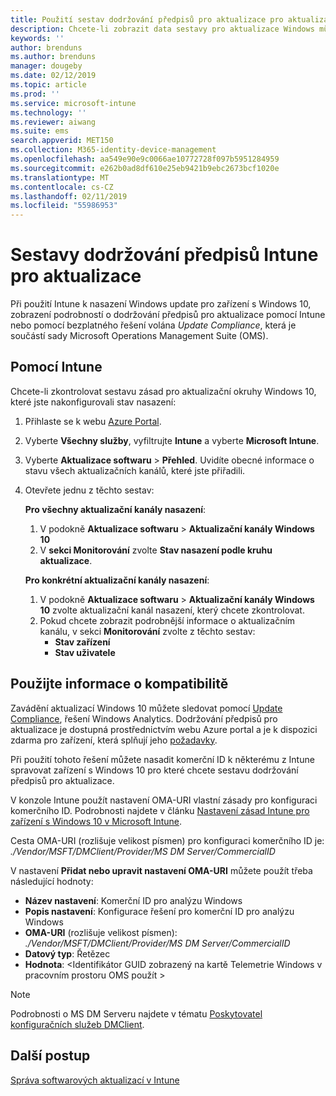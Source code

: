 ```yaml
---
title: Použití sestav dodržování předpisů pro aktualizace pro aktualizace Windows v Microsoft Intune | Dokumentace Microsoftu
description: Chcete-li zobrazit data sestavy pro aktualizace Windows můžete nasadit pomocí Intune pomocí OMS informace o kompatibilitě.
keywords: ''
author: brenduns
ms.author: brenduns
manager: dougeby
ms.date: 02/12/2019
ms.topic: article
ms.prod: ''
ms.service: microsoft-intune
ms.technology: ''
ms.reviewer: aiwang
ms.suite: ems
search.appverid: MET150
ms.collection: M365-identity-device-management
ms.openlocfilehash: aa549e90e9c0066ae10772728f097b5951284959
ms.sourcegitcommit: e262b0ad8df610e25eb9421b9ebc2673bcf1020e
ms.translationtype: MT
ms.contentlocale: cs-CZ
ms.lasthandoff: 02/11/2019
ms.locfileid: "55986953"
---
```

# <a name="intune-compliance-reports-for-updates"></a>Sestavy dodržování předpisů Intune pro aktualizace
Při použití Intune k nasazení Windows update pro zařízení s Windows 10, zobrazení podrobností o dodržování předpisů pro aktualizace pomocí Intune nebo pomocí bezplatného řešení volána *Update Compliance*, která je součástí sady Microsoft Operations Management Suite (OMS).

## <a name="use-intune"></a>Pomocí Intune
Chcete-li zkontrolovat sestavu zásad pro aktualizační okruhy Windows 10, které jste nakonfigurovali stav nasazení: 
1. Přihlaste se k webu [Azure Portal](https://portal.azure.com/).
2. Vyberte **Všechny služby**, vyfiltrujte **Intune** a vyberte **Microsoft Intune**.
3. Vyberte **Aktualizace softwaru** > **Přehled**. Uvidíte obecné informace o stavu všech aktualizačních kanálů, které jste přiřadili.
4. Otevřete jednu z těchto sestav:  

   **Pro všechny aktualizační kanály nasazení**:
   1. V podokně **Aktualizace softwaru** > **Aktualizační kanály Windows 10**
   2. V **sekci Monitorování** zvolte **Stav nasazení podle kruhu aktualizace**.  

   **Pro konkrétní aktualizační kanály nasazení**:  

   1. V podokně **Aktualizace softwaru** > **Aktualizační kanály Windows 10** zvolte aktualizační kanál nasazení, který chcete zkontrolovat.  
   2. Pokud chcete zobrazit podrobnější informace o aktualizačním kanálu, v sekci **Monitorování** zvolte z těchto sestav:  
      - **Stav zařízení**  
      - **Stav uživatele**  

## <a name="use-update-compliance"></a>Použijte informace o kompatibilitě
Zavádění aktualizací Windows 10 můžete sledovat pomocí [Update Compliance](https://technet.microsoft.com/itpro/windows/manage/update-compliance-monitor), řešení Windows Analytics. Dodržování předpisů pro aktualizace je dostupná prostřednictvím webu Azure portal a je k dispozici zdarma pro zařízení, která splňují jeho [požadavky](https://docs.microsoft.com/windows/deployment/update/update-compliance-get-started#update-compliance-prerequisites).  

Při použití tohoto řešení můžete nasadit komerční ID k některému z Intune spravovat zařízení s Windows 10 pro které chcete sestavu dodržování předpisů pro aktualizace.  

V konzole Intune použít nastavení OMA-URI vlastní zásady pro konfiguraci komerčního ID. Podrobnosti najdete v článku [Nastavení zásad Intune pro zařízení s Windows 10 v Microsoft Intune](https://docs.microsoft.com/intune-classic/deploy-use/windows-10-policy-settings-in-microsoft-intune).  

Cesta OMA-URI (rozlišuje velikost písmen) pro konfiguraci komerčního ID je: *./Vendor/MSFT/DMClient/Provider/MS DM Server/CommercialID*  

V nastavení **Přidat nebo upravit nastavení OMA-URI** můžete použít třeba následující hodnoty:
- **Název nastavení**: Komerční ID pro analýzu Windows
- **Popis nastavení**: Konfigurace řešení pro komerční ID pro analýzu Windows
- **OMA-URI** (rozlišuje velikost písmen): *./Vendor/MSFT/DMClient/Provider/MS DM Server/CommercialID*
- **Datový typ**: Řetězec
- **Hodnota**: \<Identifikátor GUID zobrazený na kartě Telemetrie Windows v pracovním prostoru OMS použít >
 
> [!NOTE]  
> Podrobnosti o MS DM Serveru najdete v tématu [Poskytovatel konfiguračních služeb DMClient]( https://docs.microsoft.com/windows/client-management/mdm/dmclient-csp).

## <a name="next-steps"></a>Další postup
[Správa softwarových aktualizací v Intune](windows-update-for-business-configure.md)

